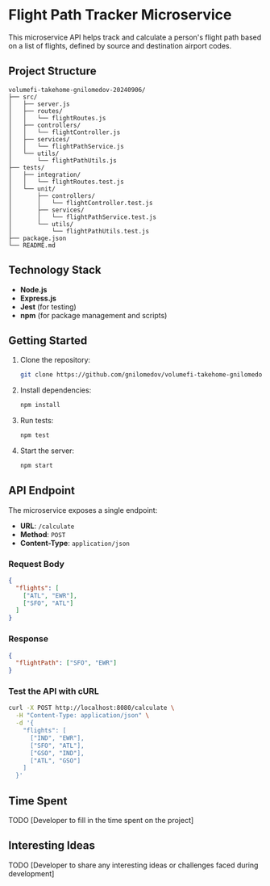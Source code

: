 # Flight Path Tracker Microservice

This microservice API helps track and calculate a person's flight path based on a list of flights, defined by source and destination airport codes.

## Project Structure

```
volumefi-takehome-gnilomedov-20240906/
├── src/
│   ├── server.js
│   ├── routes/
│   │   └── flightRoutes.js
│   ├── controllers/
│   │   └── flightController.js
│   ├── services/
│   │   └── flightPathService.js
│   └── utils/
│       └── flightPathUtils.js
├── tests/
│   ├── integration/
│   │   └── flightRoutes.test.js
│   └── unit/
│       ├── controllers/
│       │   └── flightController.test.js
│       ├── services/
│       │   └── flightPathService.test.js
│       └── utils/
│           └── flightPathUtils.test.js
├── package.json
└── README.md
```

## Technology Stack

- **Node.js**
- **Express.js**
- **Jest** (for testing)
- **npm** (for package management and scripts)

## Getting Started

1. Clone the repository:
   ```sh
   git clone https://github.com/gnilomedov/volumefi-takehome-gnilomedov-20240906
   ```
2. Install dependencies:
   ```sh
   npm install
   ```
3. Run tests:
   ```sh
   npm test
   ```
4. Start the server:
   ```sh
   npm start
   ```

## API Endpoint

The microservice exposes a single endpoint:

- **URL**: `/calculate`
- **Method**: `POST`
- **Content-Type**: `application/json`

### Request Body

```json
{
  "flights": [
    ["ATL", "EWR"],
    ["SFO", "ATL"]
  ]
}
```

### Response

```json
{
  "flightPath": ["SFO", "EWR"]
}
```

### Test the API with cURL

```sh
curl -X POST http://localhost:8080/calculate \
  -H "Content-Type: application/json" \
  -d '{
    "flights": [
      ["IND", "EWR"],
      ["SFO", "ATL"],
      ["GSO", "IND"],
      ["ATL", "GSO"]
    ]
  }'
```

## Time Spent

TODO
[Developer to fill in the time spent on the project]

## Interesting Ideas

TODO
[Developer to share any interesting ideas or challenges faced during development]
